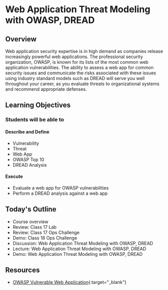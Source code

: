# Web Application Threat Modeling with OWASP, DREAD

## Overview

Web application security expertise is in high demand as companies release increasingly powerful web applications. The professional security organization, OWASP, is known for its lists of the most common web application vulnerabilities. The ability to assess a web app for common security issues and communicate the risks associated with these issues using industry standard models such as DREAD will serve you well throughout your career, as you evaluate threats to organizational systems and recommend appropriate defenses.

## Learning Objectives

### Students will be able to

#### Describe and Define

- Vulnerability
- Threat
- Web App
- OWASP Top 10
- DREAD Analysis

#### Execute

- Evaluate a web app for OWASP vulnerabilities
- Perform a DREAD analysis against a web app

## Today's Outline

- Course overview
- Review: Class 17 Lab
- Review: Class 17 Ops Challenge
- Demo: Class 18 Ops Challenge
- Discussion: Web Application Threat Modeling with OWASP, DREAD
- Lecture: Web Application Threat Modeling with OWASP, DREAD
- Demo: Web Application Threat Modeling with OWASP, DREAD

## Resources

- [OWASP Vulnerable Web Application](https://github.com/OWASP/Vulnerable-Web-Application){:target="_blank"}


